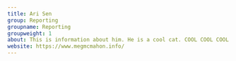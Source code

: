 ```yaml
---
title: Ari Sen
group: Reporting
groupname: Reporting
groupweight: 1
about: This is information about him. He is a cool cat. COOL COOL COOL
website: https://www.megmcmahon.info/
---
```

